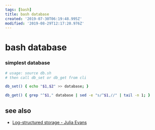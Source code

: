 ```yaml
---
tags: [bash]
title: bash database
created: '2019-07-30T06:19:48.995Z'
modified: '2019-08-29T12:17:20.976Z'
---
```


# bash database

### simplest database
```sh
# usage: source db.sh
# then call db_set or db_get from cli

db_set() { echo "$1,$2" >> database; }

db_get() { grep "^$1," database | sed -e "s/^$1,//" | tail -n 1; }
```
## see also
- [Log-structured storage - Julia Evans](https://jvns.ca/blog/2017/06/11/log-structured-storage/)
